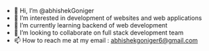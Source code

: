 - 👋 Hi, I’m @abhishekGoniger
- 👀 I’m interested in development of websites and web applications
- 🌱 I’m currently learning backend of web development
- 💞️ I’m looking to collaborate on full stack development team
- 📫 How to reach me at my email : abhishekgoniger6@gmail.com

<!---
abhishekGoniger/abhishekGoniger is a ✨ special ✨ repository because its `README.md` (this file) appears on your GitHub profile.
You can click the Preview link to take a look at your changes.
--->
